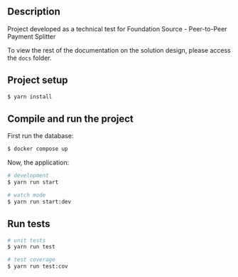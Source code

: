 ## Description

Project developed as a technical test for Foundation Source - Peer-to-Peer Payment Splitter

To view the rest of the documentation on the solution design, please access the `docs` folder.

## Project setup

```bash
$ yarn install
```

## Compile and run the project

First run the database:

```bash
$ docker compose up
```

Now, the application:

```bash
# development
$ yarn run start

# watch mode
$ yarn run start:dev
```

## Run tests

```bash
# unit tests
$ yarn run test

# test coverage
$ yarn run test:cov
```
